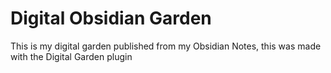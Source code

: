 # Digital Obsidian Garden

This is my digital garden published from my Obsidian Notes, this was made with the Digital Garden plugin

